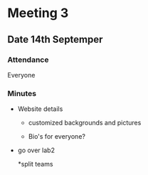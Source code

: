 
# Meeting 3

## Date 14th Septemper

### Attendance

Everyone

### Minutes

* Website details

  * customized backgrounds and pictures 

  * Bio's for everyone?

* go over lab2

  *split teams 
